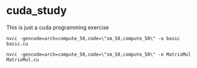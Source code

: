 # cuda_study
This is just a cuda programming exercise

```
nvcc -gencode=arch=compute_50,code=\"sm_50,compute_50\" -o basic basic.cu
```



```
nvcc -gencode=arch=compute_50,code=\"sm_50,compute_50\" -o MatrixMul MatrixMul.cu
```
